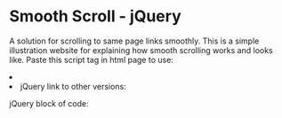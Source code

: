 # Smooth Scroll - jQuery

A solution for scrolling to same page links smoothly.
This is a simple illustration website for explaining how smooth scrolling works and looks like.
Paste this script tag in html page to use:

<li><jQuery script tag here></li>
<li>jQuery link to other versions: <jQuery link here></li>

jQuery block of code: